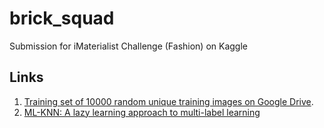 # brick_squad
Submission for iMaterialist Challenge (Fashion) on Kaggle

## Links

1. [Training set of 10000 random unique training images on Google Drive](https://drive.google.com/open?id=1QzEOq_t9yJ9pwV_yNfVTdRte20RSJI90).
2. [ML-KNN: A lazy learning approach to multi-label learning
](https://drive.google.com/file/d/1XX1ezSDiqpJzVr9sNEU69zaRPzzs4TRW/view?usp=sharing)
